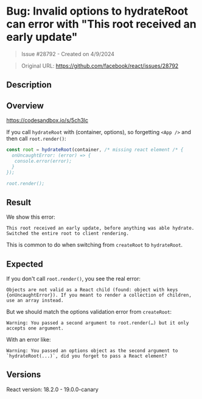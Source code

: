 # Bug: Invalid options to hydrateRoot can error with "This root received an early update"

> Issue #28792 - Created on 4/9/2024

> Original URL: https://github.com/facebook/react/issues/28792

## Description

## Overview

https://codesandbox.io/s/5ch3lc

If you call `hydrateRoot` with (container, options), so forgetting `<App />` and then call `root.render()`:

```js
const root = hydrateRoot(container, /* missing react element /* {
  onUncaughtError: (error) => {
   console.error(error);
  }
});

root.render();
```

## Result

We show this error:

```console
This root received an early update, before anything was able hydrate. Switched the entire root to client rendering.
```

This is common to do when switching from `createRoot` to `hydrateRoot`.

## Expected 

If you don't call `root.render()`, you see the real error:

```console
Objects are not valid as a React child (found: object with keys {onUncaughtError}). If you meant to render a collection of children, use an array instead.
```

But we should match the options validation error from `createRoot`:

```console
Warning: You passed a second argument to root.render(…) but it only accepts one argument.
```

With an error like:

```console
Warning: You passed an options object as the second argument to `hydrateRoot(...)`, did you forget to pass a React element?
```

## Versions
React version: 18.2.0 - 19.0.0-canary

